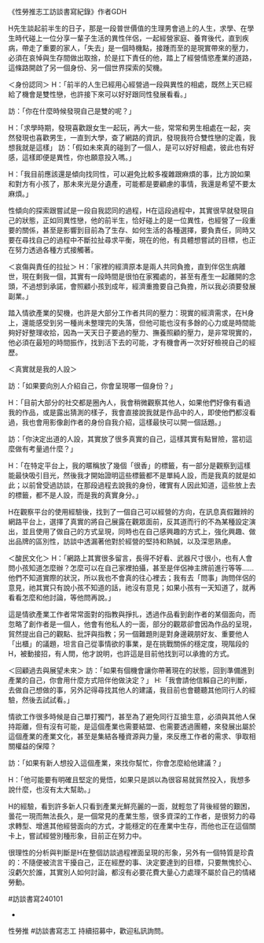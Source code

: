 ---
---
《性勞推志工訪談書寫紀錄》作者GDH

H先生談起前半生的日子，那是一段普世價值的生理男會過上的人生，求學、在學生時代碰上一位分享一輩子生活的異性伴侶，一起經營家庭、養育後代，直到疾病，帶走了重要的家人，「失去」是一個時機點，接踵而至的是現實帶來的壓力，必須在哀悼與生存間做出取捨，於是扛下責任的他，踏上了經營情慾產業的道路，這條路開啟了另一個身份、另一個世界探索的契機。 

＜身份認同＞
H：「前半的人生已經用心經營過一段與異性的相處，既然上天已經給了機會是雙性戀，也許接下來可以好好跟同性發展看看。」

訪：「你在什麼時候發現自己是雙的呢？」

H：「求學時期，發現喜歡跟女生一起玩，再大一些，常常和男生相處在一起，突然發現也喜歡男生，一直到大學，查了網路的資訊，發現我符合雙性戀的定義，我想我就是這樣」
訪：「假如未來真的碰到了一個人，是可以好好相處，彼此也有好感，這樣即便是異性，你也願意投入嗎。」

H：「我目前應該還是傾向找同性，可以避免比較多複雜跟麻煩的事，比方說如果和對方有小孩了，那未來光是分遺產，可能都是要顧慮的事情，我還是希望不要太麻煩。」 

性傾向的探索跟嘗試是一段自我認同的過程，H在這段過程中，其實很早就發現自己的狀態，正如同異性戀，他的前半生，恰好碰上的是一位異性，也經營了一段重要的關係，甚至是影響到目前為了生存、如何生活的各種選擇，要負責任，同時又要在尋找自己的過程中不斷拉扯尋求平衡，現在的他，有具體想嘗試的目標，也正在努力透過各種方式接觸著。 

＜哀傷與責任的拉扯＞
H：「家裡的經濟原本是兩人共同負擔，直到伴侶生病離世，現在剩我一個，其實有一段時間是很怕在家獨處的，甚至有產生一起離開的念頭，不過想到承諾，會照顧小孩到成年，經濟重擔要自己負擔，所以我必須要發展副業。」 

踏入情欲產業的契機，也許是大部分工作者共同的壓力：現實的經濟需求，在H身上，還能感受到另一種尚未整理完的失落，但他可能也沒有多餘的心力或是時間能夠好好整理收拾，因為一天天日子要過的壓力、撫養照顧的壓力，是非常現實的，他必須在最短的時間振作，找到活下去的可能，才有機會再一次好好檢視自己的經歷。 

＜真實就是我的人設＞ 

訪：「如果要向別人介紹自己，你會呈現哪一個身份？」

H：「目前大部分的社交都是圈內人，我會稍微觀察其他人，如果他們好像有看過我的作品，或是露出猜測的樣子，我會直接說我就是作品中的人，即使他們都沒看過，我也會用影像創作者的身份自我介紹，這樣最快可以開一個話題。」

訪：「你決定出道的人設，其實放了很多真實的自己，這樣其實有點冒險，當初這麼做有考量過什麼？」

H：「在特定平台上，我的暱稱放了幾個「很香」的標籤，有一部分是觀察到這樣能最快吸引目光，然後我才開始證明這些標籤都不是單純人設，而是我真的就是如此；以前曾受過訪談，在那段過程去說我的身份，確實有人因此知道，這些放上去的標籤，都不是人設，而是我的真實身分。」 

H在觀察平台的使用經驗後，找到了一個自己可以經營的方向，在訊息真假難辨的網路平台上，選擇了真實的將自己展露在觀眾面前，反其道而行的不為某種設定演出，並且使用了做自己的方式呈現，同時也在自己感興趣的方式上，強化興趣、做出品牌的區別性，訪談中透漏著他對於經營的堅持和熱誠，以及深思熟慮。 

＜酸民文化＞
H：「網路上其實很多留言，長得不好看、武器尺寸很小，也有人會問小孩知道怎麼辦？怎麼可以在自己家裡拍攝，甚至是伴侶神主牌前進行等等……他們不知道實際的狀況，所以我也不會真的往心裡去；我有去「問事」詢問伴侶的意見，祂其實只有說小孩不知道的話，祂沒有意見；如果小孩有一天知道了，就再看看怎麼和他討論，等他問再說。」 

這是情欲產業工作者常常面對的指教與掙扎，透過作品看到創作者的某個面向，而忽略了創作者是一個人，他會有他私人的一面，部分的觀眾卻會因為作品的呈現，貿然提出自己的觀點、批評與指教；另一個難題則是對身邊親朋好友、重要他人「出櫃」的議題，坦言自己從事情欲的事業，是在挑戰關係的穩定度，現階段的H，被動接招，有人問，他才說明，也許這是目前他找到可以承擔的方式。 

＜回顧過去與展望未來＞
訪：「如果有個機會讓你帶著現在的狀態，回到準備進到產業的自己，你會用什麼方式陪伴他做決定？」
H:「我會請他信賴自己的判斷，去做自己想做的事，另外記得尋找其他人的建議，我目前也會聽聽其他同行人的經驗，然後去試試看。」 

情欲工作很多時候是自己單打獨鬥，甚至為了避免同行互搶生意，必須與其他人保持距離，但有沒有可能，是這個產業也需要結盟、也需要透過團體，來發展出屬於這個產業的產業文化，甚至是集結各種資源與力量，來反應工作者的需求、爭取相關權益的保障？ 

訪：「如果有新人想投入這個產業，來找你幫忙，你會怎麼給他建議？」

H：「他可能要有明確且堅定的覺悟，如果只是誤以為很容易就貿然投入，我想多說什麼，也沒有太大幫助。」 

H的經驗，看到許多新人只看到產業光鮮亮麗的一面，就輕忽了背後經營的艱困，曇花一現而無法長久，是一個常見的產業生態，很多資深的工作者，是很努力的尋求轉型、增進其他經營面向的方式，才能穩定的在產業中生存，而他也正在這個關卡上，嘗試經營別種形象，目前正在努力中。 

很理性的分析與判斷是H在整個訪談過程裡面呈現的形象，另外有一個特質是珍貴的：不隨便被流言干擾自己，正在經歷的事、決定要達到的目標，只要無愧於心、沒虧欠於誰，其實別人如何討論，都沒有必要花費大量心力處理不屬於自己的情緒勞動。

#訪談書寫240101

-
性勞推 #訪談書寫志工 持續招募中，歡迎私訊詢問。